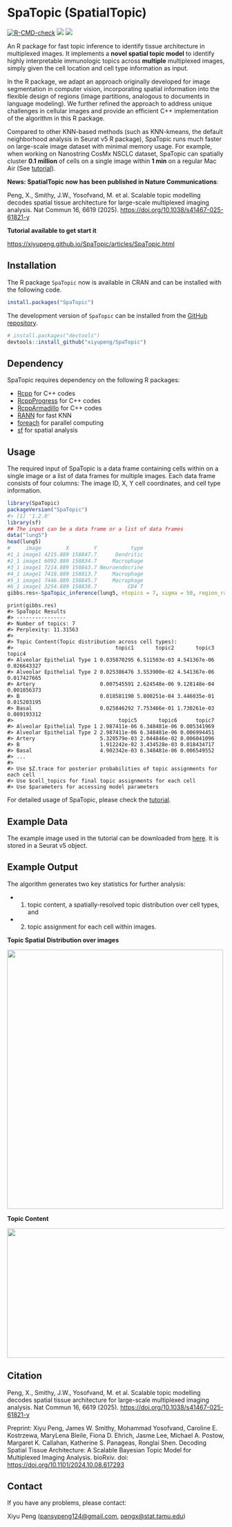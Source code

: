 SpaTopic (SpatialTopic)
=======

  <!-- badges: start -->
  [![R-CMD-check](https://github.com/xiyupeng/SpaTopic/actions/workflows/R-CMD-check.yaml/badge.svg)](https://github.com/xiyupeng/SpaTopic/actions/workflows/R-CMD-check.yaml)
   [![](https://cranlogs.r-pkg.org/badges/grand-total/SpaTopic)](https://cran.r-project.org/package=SpaTopic)
  [![](https://cranlogs.r-pkg.org/badges/SpaTopic)](https://cran.r-project.org/package=SpaTopic)
  <!-- badges: end -->

An R package for fast topic inference to identify tissue architecture in multiplexed images.
It implements a **novel spatial topic model** to identify highly interpretable immunologic topics across **multiple** multiplexed images, simply given the cell location and cell type information as input.

In the R package, we adapt an approach originally developed for image segmentation in computer vision, incorporating spatial information into the flexible design of regions (image partitions, analogous to documents in language modeling).
We further refined the approach to address unique challenges in cellular images and provide an efficient C++ implementation of the algorithm in this R package.

Compared to other KNN-based methods (such as KNN-kmeans, the default neighborhood analysis in Seurat v5 R package), SpaTopic runs much faster on large-scale image dataset with minimal memory usage. 
For example, when working on Nanostring CosMx NSCLC dataset, SpaTopic can spatially cluster **0.1 million** of cells on a single image within **1 min** on a regular Mac Air (See [tutorial](https://xiyupeng.github.io/SpaTopic/articles/SpaTopic.html)).

**News: SpatialTopic now has been published in Nature Communications**:

Peng, X., Smithy, J.W., Yosofvand, M. et al. Scalable topic modelling decodes spatial tissue architecture for large-scale multiplexed imaging analysis. Nat Commun 16, 6619 (2025). https://doi.org/10.1038/s41467-025-61821-y

**Tutorial available to get start it**

https://xiyupeng.github.io/SpaTopic/articles/SpaTopic.html


## Installation

The R package `SpaTopic` now is available in CRAN and can be installed with the following code.

``` r
install.packages("SpaTopic")
```

The development version of `SpaTopic` can be installed from the [GitHub repository](https://github.com/xiyupeng/SpaTopic).

``` r
# install.packages("devtools")
devtools::install_github("xiyupeng/SpaTopic")
```

## Dependency

SpaTopic requires dependency on the following R packages:

- [Rcpp]( https://cran.r-project.org/package=Rcpp)  for C++ codes
- [RcppProgress](https://cran.r-project.org/package=RcppProgress) for C++ codes
- [RcppArmadillo](https://cran.r-project.org/package=RcppArmadillo) for C++ codes
- [RANN](https://cran.r-project.org/package=RANN) for fast KNN 
- [foreach](https://cran.r-project.org/package=foreach)  for parallel computing
- [sf](https://cran.r-project.org/package=sf) for spatial analysis

## Usage

The required input of SpaTopic is a data frame containing cells within on a single image or a list of data frames for multiple images. Each data frame consists of four columns: The image ID, X, Y cell coordinates, and cell type information. 

``` r
library(SpaTopic)
packageVersion("SpaTopic")
#> [1] '1.2.0'
library(sf)
## The input can be a data frame or a list of data frames
data("lung5")
head(lung5)
#     image        X        Y           type
#1_1 image1 4215.889 158847.7      Dendritic
#2_1 image1 6092.889 158834.7     Macrophage
#3_1 image1 7214.889 158843.7 Neuroendocrine
#4_1 image1 7418.889 158813.7     Macrophage
#5_1 image1 7446.889 158845.7     Macrophage
#6_1 image1 3254.889 158838.7          CD4 T
gibbs.res<-SpaTopic_inference(lung5, ntopics = 7, sigma = 50, region_radius = 400)
```

```
print(gibbs.res)
#> SpaTopic Results
#> ----------------
#> Number of topics: 7 
#> Perplexity: 11.31563 
#> 
#> Topic Content(Topic distribution across cell types):
#>                                 topic1       topic2       topic3      topic4
#> Alveolar Epithelial Type 1 0.035870295 6.511503e-03 4.541367e-06 0.026643327
#> Alveolar Epithelial Type 2 0.025386476 3.553900e-02 4.541367e-06 0.017427665
#> Artery                     0.007545591 2.624548e-06 9.128148e-04 0.001856373
#> B                          0.018581190 5.800251e-04 3.446035e-01 0.015203195
#> Basal                      0.025846292 7.753466e-01 1.730261e-03 0.089193312
#>                                  topic5       topic6      topic7
#> Alveolar Epithelial Type 1 2.987411e-06 6.348481e-06 0.005341969
#> Alveolar Epithelial Type 2 2.987411e-06 6.348481e-06 0.006994451
#> Artery                     5.320579e-03 2.044846e-02 0.006041096
#> B                          1.912242e-02 3.434528e-03 0.018434717
#> Basal                      4.902342e-03 6.348481e-06 0.006549552
#> ...
#> 
#> Use $Z.trace for posterior probabilities of topic assignments for each cell
#> Use $cell_topics for final topic assignments for each cell
#> Use $parameters for accessing model parameters
```

For detailed usage of SpaTopic,
please check the [tutorial](https://xiyupeng.github.io/SpaTopic/).

## Example Data

The example image used in the tutorial can be downloaded from [here](https://drive.google.com/drive/folders/1_mJUjzQXWgUZlwUaLq0HKxX-aqgiQ8eD?usp=sharing).
It is stored in a Seurat v5 object. 

## Example Output

The algorithm generates two key statistics for further analysis: 

- 1) topic content, a spatially-resolved topic distribution
over cell types, and
- 2) topic assignment for each cell within images.

**Topic Spatial Distribution over images**
<div>
<img src="https://github.com/user-attachments/assets/0f116b96-6afc-473a-acbf-8137bdf54c2f" width="500" height="600"/>
</div>

**Topic Content**
<div>
<img src="https://github.com/user-attachments/assets/c80dc4b3-5388-409a-8fa1-f3c975627771" width="600" height="300"/>
</div>

## Citation

Peng, X., Smithy, J.W., Yosofvand, M. et al. Scalable topic modelling decodes spatial tissue architecture for large-scale multiplexed imaging analysis. Nat Commun 16, 6619 (2025). https://doi.org/10.1038/s41467-025-61821-y

Preprint: Xiyu Peng, James W. Smithy, Mohammad Yosofvand, Caroline E. Kostrzewa, MaryLena Bleile, Fiona D. Ehrich, Jasme Lee, Michael A. Postow, Margaret K. Callahan, Katherine S. Panageas, Ronglai Shen. Decoding Spatial Tissue Architecture: A Scalable Bayesian Topic Model for Multiplexed Imaging Analysis.
bioRxiv. doi: https://doi.org/10.1101/2024.10.08.617293

## Contact

If you have any problems, please contact:

Xiyu Peng (pansypeng124@gmail.com, pengx@stat.tamu.edu)

